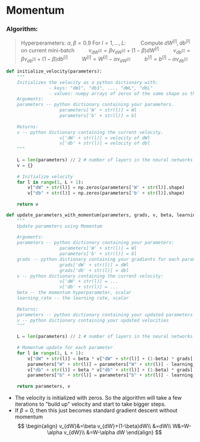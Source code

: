 # Momentum
### Algorithm:
> Hyperperameters: $\alpha,\beta=0.9$
>For $l=1,\dots,L$:
>$\qquad$ Compute $dW^{[l]}, db^{[l]}$ on current mini-batch
>$\qquad\,v_{dW^{[l]}}=\beta v_{dW^{[l]}}+(1-\beta)dW^{[l]}$
>$\qquad\,v_{db^{[l]}}=\beta v_{db^{[l]}}+(1-\beta)db^{[l]}$
>$\qquad\,W^{[l]}=W^{[l]}-\alpha v_{dW^{[l]}}$
>$\qquad\,b^{[l]}=b^{[l]}-\alpha v_{db^{[l]}}$

```python
def initialize_velocity(parameters):
    """
    Initializes the velocity as a python dictionary with:
                - keys: "dW1", "db1", ..., "dWL", "dbL" 
                - values: numpy arrays of zeros of the same shape as the corresponding gradients/parameters.
    Arguments:
    parameters -- python dictionary containing your parameters.
                    parameters['W' + str(l)] = Wl
                    parameters['b' + str(l)] = bl
    
    Returns:
    v -- python dictionary containing the current velocity.
                    v['dW' + str(l)] = velocity of dWl
                    v['db' + str(l)] = velocity of dbl
    """
    
    L = len(parameters) // 2 # number of layers in the neural networks
    v = {}
    
    # Initialize velocity
    for l in range(1, L + 1):
        v["dW" + str(l)] = np.zeros(parameters['W' + str(l)].shape)
        v["db" + str(l)] = np.zeros(parameters['b' + str(l)].shape)
        
    return v
```

```python
def update_parameters_with_momentum(parameters, grads, v, beta, learning_rate):
    """
    Update parameters using Momentum
    
    Arguments:
    parameters -- python dictionary containing your parameters:
                    parameters['W' + str(l)] = Wl
                    parameters['b' + str(l)] = bl
    grads -- python dictionary containing your gradients for each parameters:
                    grads['dW' + str(l)] = dWl
                    grads['db' + str(l)] = dbl
    v -- python dictionary containing the current velocity:
                    v['dW' + str(l)] = ...
                    v['db' + str(l)] = ...
    beta -- the momentum hyperparameter, scalar
    learning_rate -- the learning rate, scalar
    
    Returns:
    parameters -- python dictionary containing your updated parameters 
    v -- python dictionary containing your updated velocities
    """

    L = len(parameters) // 2 # number of layers in the neural networks
    
    # Momentum update for each parameter
    for l in range(1, L + 1):
        v["dW" + str(l)] = beta * v["dW" + str(l)] + (1-beta) * grads['dW' + str(l)]
        parameters["W" + str(l)] = parameters["W" + str(l)] - learning_rate * v["dW" + str(l)]
        v["db" + str(l)] = beta * v["db" + str(l)] + (1-beta) * grads['db' + str(l)]
        parameters["b" + str(l)] = parameters["b" + str(l)] - learning_rate * v["db" + str(l)]
        
    return parameters, v
```

- The velocity is initialized with zeros. So the algorithm will take a few iterations to "build up" velocity and start to take bigger steps.
- If $\beta=0$, then this just becomes standard gradient descent without momentum
$$
\begin{align}
v_{dW}&=\beta v_{dW}+(1-\beta)dW\\
&=dW\\
W&=W-\alpha v_{dW}\\
&=W-\alpha dW
\end{align}
$$